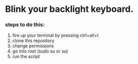 
# Blink your backlight keyboard.

### steps to do this: 
1) fire up your terminal by pressing ctrl+alt+t
2) clone this repository 
3) change permissions 
4) go into root (sudo su or su)
5) run the script 



